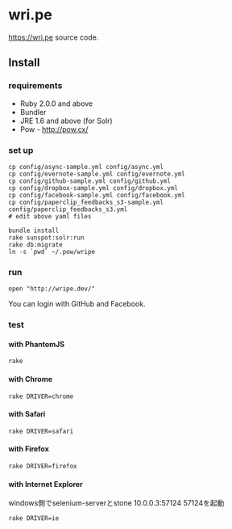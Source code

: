 # wri.pe

https://wri.pe source code.

## Install

### requirements

- Ruby 2.0.0 and above
- Bundler
- JRE 1.6 and above (for Solr)
- Pow - http://pow.cx/


### set up

```
cp config/async-sample.yml config/async.yml
cp config/evernote-sample.yml config/evernote.yml
cp config/github-sample.yml config/github.yml
cp config/dropbox-sample.yml config/dropbox.yml
cp config/facebook-sample.yml config/facebook.yml
cp config/paperclip_feedbacks_s3-sample.yml config/paperclip_feedbacks_s3.yml
# edit above yaml files

bundle install
rake sunspot:solr:run
rake db:migrate
ln -s `pwd` ~/.pow/wripe
```


### run

```
open "http://wripe.dev/"
```

You can login with GitHub and Facebook.


### test

#### with PhantomJS

```
rake 
```

#### with Chrome

```
rake DRIVER=chrome
```

#### with Safari

```
rake DRIVER=safari
```

#### with Firefox

```
rake DRIVER=firefox
```

#### with Internet Explorer

windows側でselenium-serverとstone 10.0.0.3:57124 57124を起動

```
rake DRIVER=ie
```

